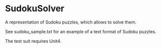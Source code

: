 SudokuSolver
============

A representation of Sudoku puzzles, which allows to solve them.

See sudoku_sample.txt for an example of a text format of Sudoku puzzles.

The test suit requires Unit4.
